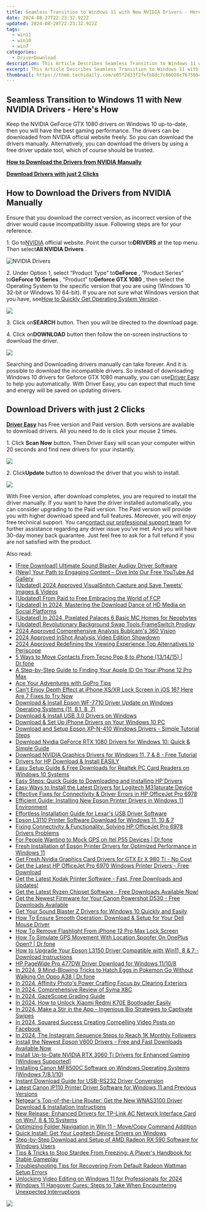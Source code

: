 ```yaml
---
title: Seamless Transition to Windows 11 with New NVIDIA Drivers - Here's How!
date: 2024-08-27T22:23:32.922Z
updated: 2024-08-28T22:23:32.922Z
tags:
  - win11
  - win10
  - win7
categories:
  - DriverDownload
description: This Article Describes Seamless Transition to Windows 11 with New NVIDIA Drivers - Here's How!
excerpt: This Article Describes Seamless Transition to Windows 11 with New NVIDIA Drivers - Here's How!
thumbnail: https://thmb.techidaily.com/e05f2d33f2fefb8dc7c06028c76750542668dde0166f66e5a57d5c818d2809aa.jpg
---
```


## Seamless Transition to Windows 11 with New NVIDIA Drivers - Here's How

Keep the NVIDIA GeForce GTX 1080 drivers on Windows 10 up-to-date, then you will have the best gaming performance. The drivers can be downloaded from NVIDIA official website freely. So you can download the drivers manually. Alternatively, you can download the drivers by using a free driver update tool, which of course should be trusted.

[**How to Download the Drivers from NVIDIA Manually**](https://tools.techidaily.com/drivereasy/download/)

[**Download Drivers with just 2 Clicks**](https://tools.techidaily.com/drivereasy/download/)

## **How to Download the Drivers from NVIDIA Manually**

 Ensure that you download the correct version, as incorrect version of the driver would cause incompatibility issue. Following steps are for your reference.

 1\. Go to[NVIDIA](https://tools.techidaily.com/drivereasy/download/) official website. Point the cursor to**DRIVERS** at the top menu. Then select**All NVIDIA Drivers** .

![NVIDIA Drivers](https://images.drivereasy.com/wp-content/uploads/2016/09/img_57ccd935a0f0a.jpg)

 2\. Under Option 1, select “Product Type” to**GeForce** , “Product Series” to**GeForce 10 Series** , “Product” to**Geforce GTX 1080** , then select the Operating System to the specific version that you are using (Windows 10 32-bit or Windows 10 64-bit). If you are not sure what Windows version that you have, see[How to Quickly Get Operating System Version](https://tools.techidaily.com/drivereasy/download/) .

![](https://images.drivereasy.com/wp-content/uploads/2016/10/img_581410198d290.jpg)

 3\. Click on**SEARCH** button. Then you will be directed to the download page.

 4\. Click on**DOWNLOAD** button then follow the on-screen instructions to download the driver.

![](https://images.drivereasy.com/wp-content/uploads/2016/10/img_581412f0a2c64.jpg)

 Searching and Downloading drivers manually can take forever. And it is possible to download the incompatible drivers. So instead of downloading Windows 10 drivers for Geforce GTX 1080 manually, you can use[Driver Easy](https://tools.techidaily.com/drivereasy/download/) to help you automatically. With Driver Easy, you can expect that much time and energy will be saved on updating drivers.

## **Download Drivers with just 2 Clicks**

**[Driver Easy](https://tools.techidaily.com/drivereasy/download/)**  has Free version and Paid version. Both versions are available to download drivers. All you need to do is click your mouse 2 times.

1\. Click **Scan Now**  button. Then Driver Easy will scan your computer within 20 seconds and find new drivers for your instantly.  

![](https://images.drivereasy.com/wp-content/uploads/2017/04/img_58eca1022f7b7.png)

 2\. Click**Update** button to download the driver that you wish to install.

![](https://images.drivereasy.com/wp-content/uploads/2017/04/img_58eca27c67b42.jpg)

 With Free version, after download completes, you are required to install the driver manually. If you want to have the driver installed automatically, you can consider upgrading to the Paid version. The Paid version will provide you with higher download speed and full features. Moreover, you will enjoy free technical support. You can[contact our professional support team](https://tools.techidaily.com/drivereasy/download/) for further assistance regarding any driver issue you’ve met. And you will have 30-day money back guarantee. Just feel free to ask for a full refund if you are not satisfied with the product.

<ins class="adsbygoogle"
     style="display:block"
     data-ad-format="autorelaxed"
     data-ad-client="ca-pub-7571918770474297"
     data-ad-slot="1223367746"></ins>



<ins class="adsbygoogle"
     style="display:block"
     data-ad-client="ca-pub-7571918770474297"
     data-ad-slot="8358498916"
     data-ad-format="auto"
     data-full-width-responsive="true"></ins>

<span class="atpl-alsoreadstyle">Also read:</span>
<div><ul>
<li><a href="https://driver-download.techidaily.com/free-download-ultimate-sound-blaster-audigy-driver-software/"><u>[Free Download] Ultimate Sound Blaster Audigy Driver Software</u></a></li>
<li><a href="https://facebook-video-share.techidaily.com/new-your-path-to-engaging-content-dive-into-our-free-youtube-ad-gallery/"><u>[New] Your Path to Engaging Content – Dive Into Our Free YouTube Ad Gallery</u></a></li>
<li><a href="https://twitter-videos.techidaily.com/updated-2024-approved-visualsnitch-capture-and-save-tweets-images-and-videos/"><u>[Updated] 2024 Approved  VisualSnitch  Capture and Save Tweets' Images & Videos</u></a></li>
<li><a href="https://article-posts.techidaily.com/updated-from-paid-to-free-embracing-the-world-of-fcp/"><u>[Updated] From Paid to Free  Embracing the World of FCP</u></a></li>
<li><a href="https://facebook-videos.techidaily.com/updated-in-2024-mastering-the-download-dance-of-hd-media-on-social-platforms/"><u>[Updated] In 2024, Mastering the Download Dance of HD Media on Social Platforms</u></a></li>
<li><a href="https://screen-capture.techidaily.com/updated-in-2024-pixelated-palaces-6-basic-mc-homes-for-neophytes/"><u>[Updated] In 2024, Pixelated Palaces  6 Basic MC Homes for Neophytes</u></a></li>
<li><a href="https://fox-helps.techidaily.com/updated-revolutionary-background-swap-tools-frameswitch-prodigy/"><u>[Updated] Revolutionary Background Swap Tools  FrameSwitch Prodigy</u></a></li>
<li><a href="https://extra-information.techidaily.com/2024-approved-comprehensive-analysis-bublcams-360-vision/"><u>2024 Approved  Comprehensive Analysis  Bublcam's 360 Vision</u></a></li>
<li><a href="https://fox-cloud.techidaily.com/2024-approved-inshot-analysis-video-edition-showdown/"><u>2024 Approved  InShot Analysis  Video Edition Showdown</u></a></li>
<li><a href="https://extra-skills.techidaily.com/2024-approved-redefining-the-viewing-experience-top-alternatives-to-periscope/"><u>2024 Approved  Redefining the Viewing Experience  Top Alternatives to Periscope</u></a></li>
<li><a href="https://blog-min.techidaily.com/5-ways-to-move-contacts-from-tecno-pop-8-to-iphone-131415-drfone-by-drfone-transfer-from-android-transfer-from-android/"><u>5 Ways to Move Contacts From Tecno Pop 8 to iPhone (13/14/15) | Dr.fone</u></a></li>
<li><a href="https://apple-account.techidaily.com/a-step-by-step-guide-to-finding-your-apple-id-on-your-iphone-12-pro-max-by-drfone-ios/"><u>A Step-by-Step Guide to Finding Your Apple ID On Your iPhone 12 Pro Max</u></a></li>
<li><a href="https://extra-hints.techidaily.com/ace-your-adventures-with-gopro-tips/"><u>Ace Your Adventures with GoPro Tips</u></a></li>
<li><a href="https://fox-that.techidaily.com/1721468064262-cant-enjoy-depth-effect-at-iphone-xsxr-lock-screen-in-ios-16-here-are-7-fixes-to-try-now/"><u>Can't Enjoy Depth Effect at iPhone XS/XR Lock Screen in iOS 16? Here Are 7 Fixes to Try Now</u></a></li>
<li><a href="https://driver-download.techidaily.com/download-and-install-epson-wf-7710-driver-update-on-windows-operating-systems-11-81-8-7/"><u>Download & Install Epson WF-7710 Driver Update on Windows Operating Systems (11, 8.1, 8, 7)</u></a></li>
<li><a href="https://driver-download.techidaily.com/download-and-install-usb-30-drivers-on-windows/"><u>Download & Install USB 3.0 Drivers on Windows</u></a></li>
<li><a href="https://driver-download.techidaily.com/download-and-set-up-iphone-drivers-on-your-windows-10-pc/"><u>Download & Set Up iPhone Drivers on Your Windows 10 PC</u></a></li>
<li><a href="https://driver-download.techidaily.com/download-and-setup-epson-xp-n-410-windows-drivers-simple-tutorial-steps/"><u>Download and Setup Epson XP-N-410 Windows Drivers - Simple Tutorial Steps</u></a></li>
<li><a href="https://driver-download.techidaily.com/download-nvidia-geforce-rtx-1080-drivers-for-windows-10-quick-and-simple-guide/"><u>Download Nvidia GeForce RTX 1080 Drivers for Windows 10: Quick & Simple Guide</u></a></li>
<li><a href="https://driver-download.techidaily.com/download-nvidia-graphics-drivers-for-windows-11-7-and-8-free-tutorial/"><u>Download NVIDIA Graphics Drivers for Windows 11, 7 & 8 - Free Tutorial</u></a></li>
<li><a href="https://driver-download.techidaily.com/1722958987997-drivers-for-hp-download-and-install-easily/"><u>Drivers for HP Download & Install EASILY</u></a></li>
<li><a href="https://driver-download.techidaily.com/easy-setup-guide-and-free-downloads-for-realtek-pc-card-readers-on-windows-10-systems/"><u>Easy Setup Guide & Free Downloads for Realtek PC Card Readers on Windows 10 Systems</u></a></li>
<li><a href="https://driver-download.techidaily.com/easy-steps-quick-guide-to-downloading-and-installing-hp-drivers/"><u>Easy Steps: Quick Guide to Downloading and Installing HP Drivers</u></a></li>
<li><a href="https://driver-download.techidaily.com/easy-ways-to-install-the-latest-drivers-for-logitech-m31aturate-device/"><u>Easy Ways to Install the Latest Drivers for Logitech M31aturate Device</u></a></li>
<li><a href="https://driver-download.techidaily.com/effective-fixes-for-connectivity-and-driver-errors-in-hp-officejet-pro-6978/"><u>Effective Fixes for Connectivity & Driver Errors in HP OfficeJet Pro 6978</u></a></li>
<li><a href="https://driver-download.techidaily.com/efficient-guide-installing-new-epson-printer-drivers-in-windows-11-environment/"><u>Efficient Guide: Installing New Epson Printer Drivers in Windows 11 Environment</u></a></li>
<li><a href="https://driver-download.techidaily.com/effortless-installation-guide-for-lexars-usb-driver-software/"><u>Effortless Installation Guide for Lexar's USB Driver Software</u></a></li>
<li><a href="https://driver-download.techidaily.com/epson-l3110-printer-software-download-for-windows-11-10-and-7/"><u>Epson L3110 Printer Software Download for Windows 11, 10 & 7</u></a></li>
<li><a href="https://driver-download.techidaily.com/fixing-connectivity-and-functionality-solving-hp-officejet-pro-6978-drivers-problems/"><u>Fixing Connectivity & Functionality: Solving HP OfficeJet Pro 6978 Drivers Problems</u></a></li>
<li><a href="https://android-location.techidaily.com/for-people-wanting-to-mock-gps-on-itel-p55-devices-drfone-by-drfone-virtual/"><u>For People Wanting to Mock GPS on Itel P55 Devices | Dr.fone</u></a></li>
<li><a href="https://driver-download.techidaily.com/fresh-installation-of-epson-printer-drivers-for-optimized-performance-in-windows-11/"><u>Fresh Installation of Epson Printer Drivers for Optimized Performance in Windows 11</u></a></li>
<li><a href="https://driver-download.techidaily.com/get-fresh-nvidia-graphics-card-drivers-for-gtx-er-x-980-ti-no-cost/"><u>Get Fresh Nvidia Graphics Card Drivers for GTX Er X 980 Ti - No Cost</u></a></li>
<li><a href="https://driver-download.techidaily.com/get-the-latest-hp-officejet-pro-6970-windows-printer-drivers-free-download/"><u>Get the Latest HP OfficeJet Pro 6970 Windows Printer Drivers - Free Download</u></a></li>
<li><a href="https://driver-download.techidaily.com/get-the-latest-kodak-printer-software-fast-free-downloads-and-updates/"><u>Get the Latest Kodak Printer Software - Fast, Free Downloads and Updates!</u></a></li>
<li><a href="https://driver-download.techidaily.com/get-the-latest-ryzen-chipset-software-free-downloads-available-now/"><u>Get the Latest Ryzen Chipset Software - Free Downloads Available Now!</u></a></li>
<li><a href="https://driver-download.techidaily.com/get-the-newest-firmware-for-your-canon-powershot-d530-free-downloads-available/"><u>Get the Newest Firmware for Your Canon Powershot D530 - Free Downloads Available</u></a></li>
<li><a href="https://win-dash.techidaily.com/get-your-sound-blaster-z-drivers-for-windows-10-quickly-and-easily/"><u>Get Your Sound Blaster Z Drivers for Windows 10 Quickly and Easily</u></a></li>
<li><a href="https://driver-download.techidaily.com/how-to-ensure-smooth-operation-download-and-setup-for-your-dell-mouse-driver/"><u>How To Ensure Smooth Operation: Download & Setup for Your Dell Mouse Driver</u></a></li>
<li><a href="https://ios-unlock.techidaily.com/how-to-remove-flashlight-from-iphone-12-pro-max-lock-screen-by-drfone-ios/"><u>How To Remove Flashlight From iPhone 12 Pro Max Lock Screen</u></a></li>
<li><a href="https://fake-location.techidaily.com/how-to-simulate-gps-movement-with-location-spoofer-on-oneplus-open-drfone-by-drfone-virtual-android/"><u>How To Simulate GPS Movement With Location Spoofer On OnePlus Open? | Dr.fone</u></a></li>
<li><a href="https://driver-download.techidaily.com/how-to-upgrade-your-epson-l3150-driver-compatible-with-win11-8-and-7-download-instructions/"><u>How to Upgrade Your Epson L3150 Driver Compatible with Win11, 8 & 7 - Download Instructions</u></a></li>
<li><a href="https://driver-download.techidaily.com/hp-pagewide-pro-477dw-driver-download-for-windows-11108/"><u>HP PageWide Pro 477DW Driver Download for Windows 11/10/8</u></a></li>
<li><a href="https://android-pokemon-go.techidaily.com/in-2024-9-mind-blowing-tricks-to-hatch-eggs-in-pokemon-go-without-walking-on-oppo-a38-drfone-by-drfone-virtual-android/"><u>In 2024, 9 Mind-Blowing Tricks to Hatch Eggs in Pokemon Go Without Walking On Oppo A38 | Dr.fone</u></a></li>
<li><a href="https://extra-hints.techidaily.com/in-2024-affinity-photos-power-crafting-focus-by-clearing-exteriors/"><u>In 2024, Affinity Photo's Power  Crafting Focus by Clearing Exteriors</u></a></li>
<li><a href="https://extra-hints.techidaily.com/in-2024-comprehensive-review-of-syma-x8c/"><u>In 2024, Comprehensive Review of Syma X8C</u></a></li>
<li><a href="https://some-knowledge.techidaily.com/in-2024-gazescope-grading-guide/"><u>In 2024, GazeScope Grading Guide</u></a></li>
<li><a href="https://unlock-android.techidaily.com/in-2024-how-to-unlock-xiaomi-redmi-k70e-bootloader-easily-by-drfone-android/"><u>In 2024, How to Unlock Xiaomi Redmi K70E Bootloader Easily</u></a></li>
<li><a href="https://fox-info.techidaily.com/in-2024-make-a-stir-in-the-app-ingenious-bio-strategies-to-captivate-swipes/"><u>In 2024, Make a Stir in the App - Ingenious Bio Strategies to Captivate Swipes</u></a></li>
<li><a href="https://facebook-video-recording.techidaily.com/in-2024-squared-success-creating-compelling-video-posts-on-facebook/"><u>In 2024, Squared Success  Creating Compelling Video Posts on Facebook</u></a></li>
<li><a href="https://instagram-videos.techidaily.com/in-2024-the-instagram-sequence-steps-to-reach-1k-monthly-followers/"><u>In 2024, The Instagram Sequence  Steps to Reach 1K Monthly Followers</u></a></li>
<li><a href="https://driver-download.techidaily.com/install-the-newest-epson-v600-drivers-free-and-fast-downloads-available-now/"><u>Install the Newest Epson V600 Drivers - Free and Fast Downloads Available Now</u></a></li>
<li><a href="https://driver-download.techidaily.com/install-up-to-date-nvidia-rtx-3060-ti-drivers-for-enhanced-gaming-windows-supported/"><u>Install Up-to-Date NVIDIA RTX 3060 Ti Drivers for Enhanced Gaming [Windows Supported]</u></a></li>
<li><a href="https://driver-download.techidaily.com/installing-canon-mf8500c-software-on-windows-operating-systems-windows-78110/"><u>Installing Canon MF8500C Software on Windows Operating Systems (Windows 7/8.1/10)</u></a></li>
<li><a href="https://driver-download.techidaily.com/instant-download-guide-for-usb-rs232-driver-conversion/"><u>Instant Download Guide for USB-RS232 Driver Conversion</u></a></li>
<li><a href="https://driver-download.techidaily.com/latest-canon-ip110-printer-driver-software-for-windows-11-and-previous-versions/"><u>Latest Canon IP110 Printer Driver Software for Windows 11 and Previous Versions</u></a></li>
<li><a href="https://driver-download.techidaily.com/netgears-top-of-the-line-router-get-the-new-wnas3100-driver-download-and-installation-instructions/"><u>Netgear's Top-of-the-Line Router: Get the New WNAS3100 Driver Download & Installation Instructions</u></a></li>
<li><a href="https://driver-download.techidaily.com/new-release-enhanced-drivers-for-tp-link-ac-network-interface-card-on-win7-8-and-10-systems/"><u>New Release: Enhanced Drivers for TP-Link AC Network Interface Card on Win7, 8 & 10 Systems</u></a></li>
<li><a href="https://win11.techidaily.com/optimizing-folder-navigation-in-win-11-movecopy-command-addition/"><u>Optimizing Folder Navigation in Win 11 - Move/Copy Command Addition</u></a></li>
<li><a href="https://driver-download.techidaily.com/quick-install-get-your-logitech-device-drivers-on-windows/"><u>Quick Install: Get Your Logitech Device Drivers on Windows</u></a></li>
<li><a href="https://driver-download.techidaily.com/step-by-step-download-and-setup-of-amd-radeon-rx-590-software-for-windows-users/"><u>Step-by-Step Download and Setup of AMD Radeon RX 590 Software for Windows Users</u></a></li>
<li><a href="https://win-solutions.techidaily.com/tips-and-tricks-to-stop-stardee-from-freezing-a-players-handbook-for-stable-gameplay/"><u>Tips & Tricks to Stop Stardee From Freezing: A Player's Handbook for Stable Gameplay</u></a></li>
<li><a href="https://driver-error.techidaily.com/troubleshooting-tips-for-recovering-from-default-radeon-wattman-setup-errors/"><u>Troubleshooting Tips for Recovering From Default Radeon Wattman Setup Errors</u></a></li>
<li><a href="https://some-approaches.techidaily.com/unlocking-video-editing-on-windows-11-for-professionals-for-2024/"><u>Unlocking Video Editing on Windows 11 for Professionals for 2024</u></a></li>
<li><a href="https://common-error.techidaily.com/windows-11-hangover-cures-steps-to-take-when-encountering-unexpected-interruptions/"><u>Windows 11 Hangover Cures: Steps to Take When Encountering Unexpected Interruptions</u></a></li>
</ul></div>

<!-- affiliate ads begin -->
<a href="https://estore.winxdvd.com/order/checkout.php?PRODS=4612444&QTY=1&AFFILIATE=108875&CART=1"><img src="https://www.winxdvd.com/affiliate/new-banner/pt-728x90.jpg" border="0"></a>
<!-- affiliate ads end -->